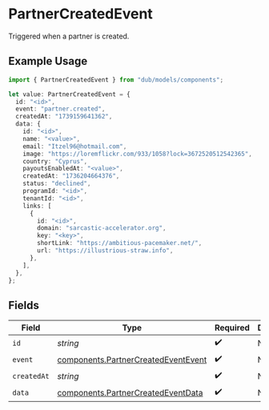 # PartnerCreatedEvent

Triggered when a partner is created.

## Example Usage

```typescript
import { PartnerCreatedEvent } from "dub/models/components";

let value: PartnerCreatedEvent = {
  id: "<id>",
  event: "partner.created",
  createdAt: "1739159641362",
  data: {
    id: "<id>",
    name: "<value>",
    email: "Itzel96@hotmail.com",
    image: "https://loremflickr.com/933/1058?lock=3672520512542365",
    country: "Cyprus",
    payoutsEnabledAt: "<value>",
    createdAt: "1736204664376",
    status: "declined",
    programId: "<id>",
    tenantId: "<id>",
    links: [
      {
        id: "<id>",
        domain: "sarcastic-accelerator.org",
        key: "<key>",
        shortLink: "https://ambitious-pacemaker.net/",
        url: "https://illustrious-straw.info",
      },
    ],
  },
};
```

## Fields

| Field                                                                                      | Type                                                                                       | Required                                                                                   | Description                                                                                |
| ------------------------------------------------------------------------------------------ | ------------------------------------------------------------------------------------------ | ------------------------------------------------------------------------------------------ | ------------------------------------------------------------------------------------------ |
| `id`                                                                                       | *string*                                                                                   | :heavy_check_mark:                                                                         | N/A                                                                                        |
| `event`                                                                                    | [components.PartnerCreatedEventEvent](../../models/components/partnercreatedeventevent.md) | :heavy_check_mark:                                                                         | N/A                                                                                        |
| `createdAt`                                                                                | *string*                                                                                   | :heavy_check_mark:                                                                         | N/A                                                                                        |
| `data`                                                                                     | [components.PartnerCreatedEventData](../../models/components/partnercreatedeventdata.md)   | :heavy_check_mark:                                                                         | N/A                                                                                        |